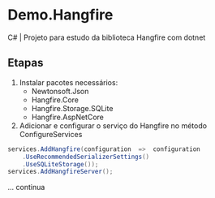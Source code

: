 
# Demo.Hangfire
C# | Projeto para estudo da biblioteca Hangfire com dotnet

## Etapas
1. Instalar pacotes necessários:
	- Newtonsoft.Json
	- Hangfire.Core
	- Hangfire.Storage.SQLite
	- Hangfire.AspNetCore
2. Adicionar e configurar o serviço do Hangfire no método ConfigureServices
```csharp
services.AddHangfire(configuration  =>  configuration
	.UseRecommendedSerializerSettings()
	.UseSQLiteStorage());
services.AddHangfireServer();
```
... continua